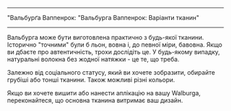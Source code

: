 - - -
"Вальбурґа Ваппенрок: "Вальбурга Ваппенрок: Варіанти тканин"
- - -

Вальбурга може бути виготовлена практично з будь-якої тканини. Історично "точними" були б льон, вовна і, до певної міри, бавовна. Якщо ви дбаєте про автентичність, трохи дослідіть це. У будь-якому випадку, натуральні волокна без жодної натяжки - це те, що треба.

Залежно від соціального статусу, який ви хочете зобразити, обирайте грубіші або тонші тканини. Також можливі різні кольори.

Якщо ви хочете вишити або нанести аплікацію на вашу Walburga, переконайтеся, що основна тканина витримає ваш дизайн.
